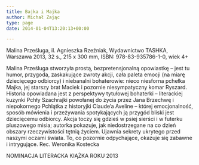 ```yaml
---
title: Bajka i Majka
author: Michał Zając
type: page
date: 2014-01-04T13:20:13+00:00

---
```

Malina Prześluga, il. Agnieszka Rzeźniak, Wydawnictwo TASHKA, Warszawa 2013, 32 s., 215 x 300 mm, ISBN: 978-83-935786-1-0, wiek 4+
  
Malina Prześluga stworzyła prostą, bezpretensjonalną opowiastkę – jest tu humor, przygoda, zaskakujące zwroty akcji, cała paleta emocji (na miarę dziecięcego odbiorcy) i niebanalni bohaterowie: nieco niesforna pchełka Majka, jej starszy brat Maciek i pozornie niesympatyczny komar Ryszard. Historia opowiadana jest z perspektywy tytułowej bohaterki – literackiej kuzynki Pchły Szachrajki powołanej do życia przez Jana Brzechwę i niepokornego Pchlątka z historyjki Claude’a Aveline – której emocjonalność, sposób mówienia i przeżywania spotykających ją przygód bliski jest dziecięcemu odbiorcy. Akcja toczy się gdzieś w psiej sierści i w futerku pluszowego misia; autorka pokazuje, jak niedostrzegane na co dzień obszary rzeczywistości tętnią życiem. Ujawnia sekrety ukrytego przed naszymi oczami świata. To, co pozornie odpychające, okazuje się zabawne i intrygujące. Rec. Weronika Kostecka
   
NOMINACJA LITERACKA KIĄŻKA ROKU 2013